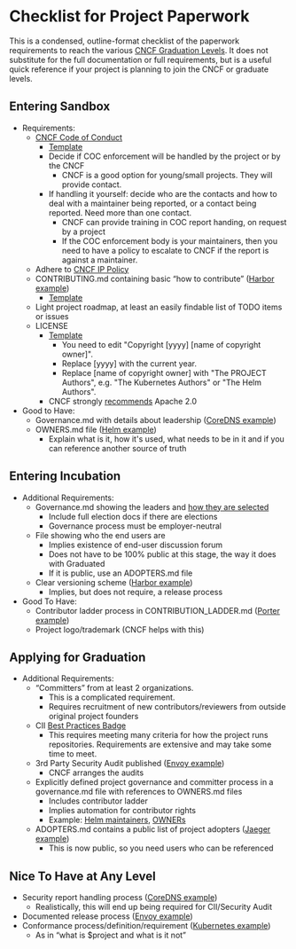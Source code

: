 
# Checklist for Project Paperwork

This is a condensed, outline-format checklist of the paperwork requirements to reach the various
[CNCF Graduation Levels](https://github.com/cncf/toc/blob/master/process/graduation_criteria.adoc).
It does not substitute for the full documentation or full requirements, but is a useful quick
reference if your project is planning to join the CNCF or graduate levels.

## Entering Sandbox

*   Requirements:
    *   [CNCF Code of Conduct](https://github.com/cncf/foundation/blob/master/code-of-conduct.md)
        *   [Template](https://github.com/cncf/project-template/blob/master/CODE_OF_CONDUCT.md)
        *   Decide if COC enforcement will be handled by the project or by the CNCF
            *   CNCF is a good option for young/small projects.  They will provide contact.
        *   If handling it yourself: decide who are the contacts and how to deal with a maintainer being reported, or a contact being reported. Need more than one contact.
            *   CNCF can provide training in COC report handing, on request by a project
            *   If the COC enforcement body is your maintainers, then you need to have a policy to escalate to CNCF if the report is against a maintainer.
    *   Adhere to [CNCF IP Policy](https://github.com/cncf/foundation/blob/master/charter.md#11-ip-policy)
    *   CONTRIBUTING.md containing basic “how to contribute” ([Harbor example](https://github.com/goharbor/harbor/blob/master/CONTRIBUTING.md))
        *   [Template](https://github.com/cncf/project-template/blob/master/CONTRIBUTING.md)
    *   Light project roadmap, at least an easily findable list of TODO items or issues
    *   LICENSE
        *   [Template](https://github.com/cncf/project-template/blob/master/LICENSE)
            *   You need to edit "Copyright [yyyy] [name of copyright owner]".
            *   Replace [yyyy] with the current year.
            *   Replace [name of copyright owner] with "The PROJECT Authors", e.g. "The Kubernetes Authors" or "The Helm Authors".
        *   CNCF strongly [recommends](https://www.cncf.io/blog/2017/02/01/cncf-recommends-aslv2/) Apache 2.0
*   Good to Have:
    *   Governance.md with details about leadership ([CoreDNS example](https://github.com/coredns/coredns/blob/master/GOVERNANCE.md))
    *   OWNERS.md file ([Helm example](https://github.com/helm/helm/blob/master/OWNERS))
        *   Explain what is it, how it's used, what needs to be in it and if you can reference another source of truth


## Entering Incubation

*   Additional Requirements:
    *   Governance.md showing the leaders and [how they are selected](https://github.com/cncf/sig-contributor-strategy/blob/master/governance/docs/leadership_selection.md)
        *   Include full election docs if there are elections
        *   Governance process must be employer-neutral
    *   File showing who the end users are
        *   Implies existence of end-user discussion forum
        *   Does not have to be 100% public at this stage, the way it does with Graduated
        *   If it is public, use an ADOPTERS.md file
    *   Clear versioning scheme ([Harbor example](https://github.com/goharbor/harbor/blob/master/RELEASES.md))
        *   Implies, but does not require, a release process
*   Good To Have:
    *   Contributor ladder process in CONTRIBUTION_LADDER.md ([Porter example](https://github.com/getporter/porter/blob/main/CONTRIBUTION_LADDER.md))
    *   Project logo/trademark (CNCF helps with this)


## Applying for Graduation



*   Additional Requirements:
    *   “Committers” from at least 2 organizations.
        *   This is a complicated requirement.
        *   Requires recruitment of new contributors/reviewers from outside original project founders
    *   CII [Best Practices Badge](https://bestpractices.coreinfrastructure.org/)
        *   This requires meeting many criteria for how the project runs repositories.  Requirements are extensive and may take some time to meet.
    *   3rd Party Security Audit published ([Envoy example](https://github.com/envoyproxy/envoy#security-audit))
        *   CNCF arranges the audits
    *   Explicitly defined project governance and committer process in a governance.md file with references to OWNERS.md files
        *   Includes contributor ladder
        *   Implies automation for contributor rights
        *   Example: [Helm maintainers](https://github.com/helm/community/blob/master/governance/governance.md), [OWNERs](https://github.com/helm/helm/blob/master/OWNERS)
    *   ADOPTERS.md contains a public list of project adopters ([Jaeger example](https://github.com/jaegertracing/jaeger/blob/master/ADOPTERS.md))
        *   This is now public, so you need users who can be referenced

## Nice To Have at Any Level

*   Security report handling process ([CoreDNS example](https://github.com/coredns/coredns/blob/master/.github/SECURITY.md))
    *   Realistically, this will end up being required for CII/Security Audit
*   Documented release process ([Envoy example](https://github.com/envoyproxy/envoy/blob/master/RELEASES.md))
*   Conformance process/definition/requirement ([Kubernetes example](https://github.com/cncf/k8s-conformance))
    *   As in “what is $project and what is it not”

